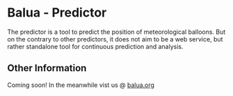 # Balua - Predictor

The predictor is a tool to predict the position of meteorological balloons. But on the contrary to other predictors, it does not aim to be a web service, but rather standalone tool for continuous prediction and analysis.

## Other Information 

Coming soon!
In the meanwhile vist us @ [balua.org](http://www.balua.org)

 

